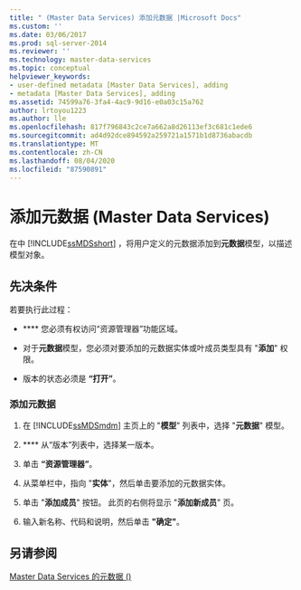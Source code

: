 ```yaml
---
title: " (Master Data Services) 添加元数据 |Microsoft Docs"
ms.custom: ''
ms.date: 03/06/2017
ms.prod: sql-server-2014
ms.reviewer: ''
ms.technology: master-data-services
ms.topic: conceptual
helpviewer_keywords:
- user-defined metadata [Master Data Services], adding
- metadata [Master Data Services], adding
ms.assetid: 74599a76-3fa4-4ac9-9d16-e0a03c15a762
author: lrtoyou1223
ms.author: lle
ms.openlocfilehash: 817f796843c2ce7a662a8d26113ef3c681c1ede6
ms.sourcegitcommit: ad4d92dce894592a259721a1571b1d8736abacdb
ms.translationtype: MT
ms.contentlocale: zh-CN
ms.lasthandoff: 08/04/2020
ms.locfileid: "87590891"
---
```

# <a name="add-metadata-master-data-services"></a>添加元数据 (Master Data Services)
  在中 [!INCLUDE[ssMDSshort](../includes/ssmdsshort-md.md)] ，将用户定义的元数据添加到**元数据**模型，以描述模型对象。  
  
## <a name="prerequisites"></a>先决条件  
 若要执行此过程：  
  
-   **** 您必须有权访问“资源管理器”功能区域。  
  
-   对于**元数据**模型，您必须对要添加的元数据实体或叶成员类型具有 "**添加**" 权限。  
  
-   版本的状态必须是 **“打开”**。  
  
### <a name="to-add-metadata"></a>添加元数据  
  
1.  在 [!INCLUDE[ssMDSmdm](../includes/ssmdsmdm-md.md)] 主页上的 "**模型**" 列表中，选择 "**元数据**" 模型。  
  
2.  **** 从“版本”列表中，选择某一版本。  
  
3.  单击 **“资源管理器”**。  
  
4.  从菜单栏中，指向 "**实体**"，然后单击要添加的元数据实体。  
  
5.  单击 "**添加成员**" 按钮。 此页的右侧将显示 "**添加新成员**" 页。  
  
6.  输入新名称、代码和说明，然后单击 **"确定"**。  
  
## <a name="see-also"></a>另请参阅  
 [Master Data Services 的元数据 &#40;&#41;](metadata-master-data-services.md)  
  
  
